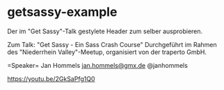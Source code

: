 # getsassy-example

Der im "Get Sassy"-Talk gestylete Header zum selber ausprobieren.

Zum Talk: 
"Get Sassy - Ein Sass Crash Course"
Durchgeführt im Rahmen des "Niederrhein Valley"-Meetup, organisiert von der traperto GmbH.

=Speaker=
Jan Hommels
jan.hommels@gmx.de
@janhommels

https://youtu.be/2GkSaPfg1Q0

